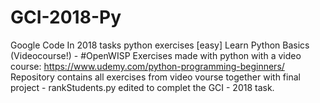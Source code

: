 # GCI-2018-Py
Google Code In 2018 tasks python exercises 
[easy] Learn Python Basics (Videocourse!) - #OpenWISP
Exercises made with python with a video course:  https://www.udemy.com/python-programming-beginners/
Repository contains all exercises from video vourse together with final project - rankStudents.py edited to complet the 
GCI - 2018 task.
